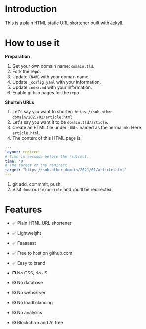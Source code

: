 # Introduction

This is a plain HTML static URL shortener built with [Jekyll](https://jekyllrb.com).

# How to use it

**Preparation**

1. Get your own domain name: `domain.tld`.
1. Fork the repo.
1. Update `CNAME` with your domain name.
1. Update `_config.yaml` with your information.
1. Update `index.md` with your information.
1. Enable github pages for the repo.

**Shorten URLs**

1. Let's say you want to shorten: `https://sub.other-domain/2021/01/article.html`.
1. Let's say you want it to be `domain.tld/article`.
1. Create an HTML file under `_URLs` named as the permalink: Here `article.html`.
1. The content of this HTML page is:

```yaml
---
layout: redirect
# Time in seconds before the redirect.
time: '0'
# The target of the redirect.
target: "https://sub.other-domain/2021/01/article.html"
---
```

1. git add, commmit, push.
1. Visit `domain.tld/article` and you'll be redirected.

# Features

- :white_check_mark: Plain HTML URL shortener
- :white_check_mark: Lightweight
- :white_check_mark: Faaaaast
- :white_check_mark: Free to host on github.com
- :white_check_mark: Easy to brand

- :negative_squared_cross_mark: No CSS, No JS
- :negative_squared_cross_mark: No database
- :negative_squared_cross_mark: No webserver
- :negative_squared_cross_mark: No loadbalancing
- :negative_squared_cross_mark: No analytics
- :negative_squared_cross_mark: Blockchain and AI free

